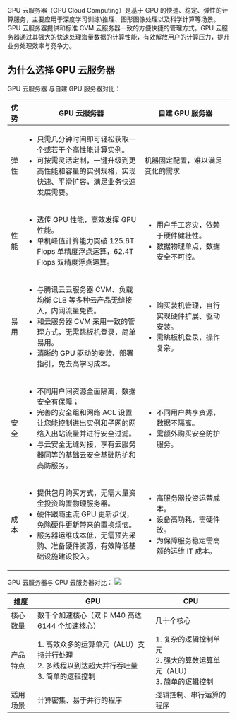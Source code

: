 GPU 云服务器（GPU Cloud Computing）是基于 GPU 的快速、稳定、弹性的计算服务，主要应用于深度学习训练\推理、图形图像处理以及科学计算等场景。 GPU 云服务器提供和标准 CVM  云服务器一致的方便快捷的管理方式。GPU 云服务器通过其强大的快速处理海量数据的计算性能，有效解放用户的计算压力，提升业务处理效率与竞争力。

## 为什么选择 GPU 云服务器
GPU 云服务器 与自建 GPU 服务器对比：
<table class="npf-comparsion-table">
	<colgroup>
		<col class="col2" style="width: 6%;" />
		<col class="col3" style="width: 54%;" />
		<col class="col4" style="width: 40%;" />
	</colgroup>
	<thead>
		<tr>
			<th>
			<div>优势</div>
			</th>
			<th class="stress-item">
			<div class="gradient ">GPU 云服务器</div>
			</th>
			<th>
			<div>自建 GPU 服务器</div>
			</th>
		</tr>
	</thead>
	<tbody>
		<tr>
			<td>
			<div><span class="unit-text">弹性</span></div>
			</td>
			<td class="stress-item">
			<div>
			
<ul class="text-list">
	<li>只需几分钟时间即可轻松获取一个或若干个高性能计算实例。</li>
	<li>可按需灵活定制，一键升级到更高性能和容量的实例规格，实现快速、平滑扩容，满足业务快速发展需要。</li>
<ul>
			</div>
			</td>
			<td>
			<div><span class="unit-text">机器固定配置，难以满足变化的需求</span></div>
			</td>
		</tr>
		<tr>
			<td>
			<div><span class="unit-text">性能</span></div>
			</td>
			<td class="stress-item">
			<div>
			
<ul class="text-list">
	<li>透传 GPU 性能，高效发挥 GPU 性能。 </li>
	<li>单机峰值计算能力突破 125.6T Flops 单精度浮点运算，62.4T Flops 双精度浮点运算。</li>
<ul>
			</div>
			</td>
			<td>
			<div>
			<ul class="text-list">
	<li>用户手工容灾，依赖于硬件健壮性。 </li>
	<li>数据物理单点，数据安全不可控。</li>
<ul>
			</div>
			</td>
		</tr>
		<tr>
			<td>
			<div><span class="unit-text">易用</span></div>
			</td>
			<td class="stress-item">
			<div>
			<ul class="text-list">
	<li>与腾讯云云服务器 CVM、负载均衡 CLB 等多种云产品无缝接入，内网流量免费。 </li>
	<li>和云服务器 CVM 采用一致的管理方式，无需跳板机登录，简单易用。</li>
	<li>清晰的 GPU 驱动的安装、部署指引，免去高学习成本。</li>
<ul>
			</div>
			</td>
			<td>
			<div>
						<ul class="text-list">
	<li>购买装机管理，自行实现硬件扩展、驱动安装。 </li>
	<li>需跳板机登录，操作复杂。</li>
<ul>
			</div>
			</td>
		</tr>
		<tr>
			<td>
			<div><span class="unit-text">安全</span></div>
			</td>
			<td class="stress-item">
			<div>
						<ul class="text-list">
	<li>不同用户间资源全面隔离，数据安全有保障； </li>
	<li>完善的安全组和网络 ACL 设置让您能控制进出实例和子网的网络入出站流量并进行安全过滤。</li>
	<li>与云安全无缝对接，享有云服务器同等的基础云安全基础防护和高防服务。</li>
<ul>
			</div>
			</td>
			<td>
			<div>
			<ul class="unit-text">
			<li>不同用户共享资源，数据不隔离。</li>
			<li>需额外购买安全防护服务。</li>
			<ul>
			</div>
			</td>
		</tr>
		<tr>
			<td>
			<div><span class="unit-text">成本</span></div>
			</td>
			<td class="stress-item stress-last-item">
			<div>
<ul class="unit-text">
			<li>提供包月购买方式，无需大量资金投资购置物理服务器。</li>
			<li>硬件跟随主流 GPU 更新步伐，免除硬件更新带来的置换烦恼。</li>
			<li>服务器运维成本低，无需预先采购、准备硬件资源，有效降低基础设施建设投入。</li>
			<ul>
			</div>
			</td>
			<td>
			<div>
			<ul class="unit-text">
			<li>高服务器投资运营成本。</li>
			<li>设备高功耗，需硬件改。</li>
			<li>为保障服务稳定需高额的运维 IT 成本。</li>
			<ul>
			</div>
			</td>
		</tr>
	</tbody>
</table>


GPU 云服务器与 CPU 云服务器对比：
![](//mc.qcloudimg.com/static/img/ac3ea7314a71758f5c7caef08ec63692/image.jpg)

<table class="table">
	<thead>
		<tr>
			<th>维度</th>
			<th>GPU</th>
			<th>CPU</th>
		</tr>
	</thead>
	<tbody>
		<tr>
			<td>核心数量</td>
			<td>数千个加速核心（双卡 M40 高达 6144 个加速核心）</td>
			<td>几十个核心</td>
		</tr>
		<tr>
			<td>产品特点</td>
			<td>1. 高效众多的运算单元（ALU）支持并行处理<br />
			2. 多线程以到达超大并行吞吐量<br />
			3. 简单的逻辑控制</td>
			<td>1. 复杂的逻辑控制单元<br />
			2. 强大的算数运算单元（ALU）<br />
			3. 简单的逻辑控制</td>
		</tr>
		<tr>
			<td>适用场景</td>
			<td>计算密集、易于并行的程序</td>
			<td>逻辑控制、串行运算的程序</td>
		</tr>
	</tbody>
</table>




